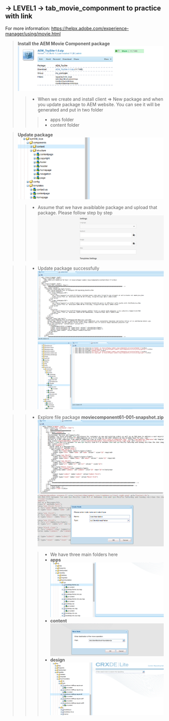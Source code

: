 ## -> LEVEL1 -> tab_movie_componment to practice with link
For more information: https://helpx.adobe.com/experience-manager/using/movie.html

> **Install the AEM Movie Component package**
![alt text](https://github.com/vuongluisvippro/AEM-Research/blob/tab_movie_component/cq1.png)
>> - When we create and install client => New package and when you update package to AEM website. You can see it will be generated and put in two folder 
>>> - apps folder
>>> - content folder

> **Update package**
![alt text](https://github.com/vuongluisvippro/AEM-Research/blob/tab_movie_component/cq2.png)
>> - Assume that we have avaiblable package and upload that package. Please follow step by step
![alt text](https://github.com/vuongluisvippro/AEM-Research/blob/tab_movie_component/cq3.png)

>> - Update package successfully
![alt text](https://github.com/vuongluisvippro/AEM-Research/blob/tab_movie_component/cq4.png)
![alt text](https://github.com/vuongluisvippro/AEM-Research/blob/tab_movie_component/cq5.png)

>> - Explore file package **moviecomponent61-001-snapshot.zip**
![alt text](https://github.com/vuongluisvippro/AEM-Research/blob/tab_movie_component/cq6.png)
![alt text](https://github.com/vuongluisvippro/AEM-Research/blob/tab_movie_component/cq7.png)
>>> - We have three main folders here
>>> - **apps**
![alt text](https://github.com/vuongluisvippro/AEM-Research/blob/tab_movie_component/cq8.png)
>>> - **content**
![alt text](https://github.com/vuongluisvippro/AEM-Research/blob/tab_movie_component/cq9.png)
>>> - **design**
![alt text](https://github.com/vuongluisvippro/AEM-Research/blob/tab_movie_component/cq10.png)
